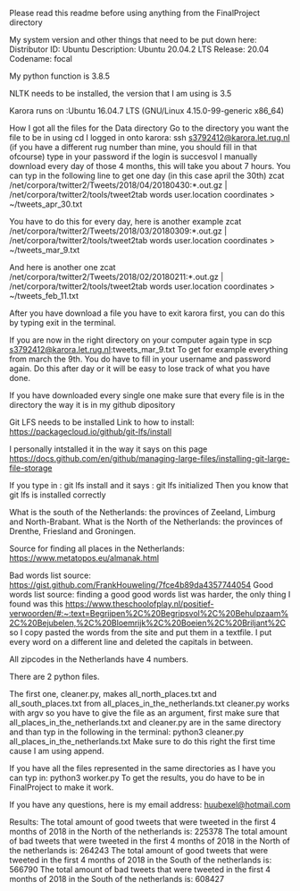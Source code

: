 Please read this readme before using anything from the FinalProject directory

My system version and other things that need to be put down here:
Distributor ID:	Ubuntu
Description:	Ubuntu 20.04.2 LTS
Release:	20.04
Codename:	focal

My python function is 3.8.5

NLTK needs to be installed, the version that I am using is 3.5

Karora runs on :Ubuntu 16.04.7 LTS (GNU/Linux 4.15.0-99-generic x86_64)

How I got all the files for the Data directory
Go to the directory you want the file to be in using  cd
I logged in onto karora: ssh s3792412@karora.let.rug.nl 
(if you have a different rug number than mine, you should fill in that ofcourse)
type in your password
if the login is succesvol
I manually download every day of those 4 months, this will take you about 7 hours.
You can typ in the following line to get one day (in this case april the 30th)
zcat /net/corpora/twitter2/Tweets/2018/04/20180430:*.out.gz | /net/corpora/twitter2/tools/tweet2tab words user.location coordinates > ~/tweets_apr_30.txt

You have to do this for every day, here is another example
zcat /net/corpora/twitter2/Tweets/2018/03/20180309:*.out.gz | /net/corpora/twitter2/tools/tweet2tab words user.location coordinates > ~/tweets_mar_9.txt

And here is another one
zcat /net/corpora/twitter2/Tweets/2018/02/20180211:*.out.gz | /net/corpora/twitter2/tools/tweet2tab words user.location coordinates > ~/tweets_feb_11.txt

After you have download a file you have to exit karora first, you can do this by typing exit in the terminal.

If you are now in the right directory on your computer again type in scp s3792412@karora.let.rug.nl:tweets_mar_9.txt
To get for example everything from march the 9th.
You do have to fill in your username and password again.
Do this after day or it will be easy to lose track of what you have done.

If you have downloaded every single one make sure that every file is in the directory the way it is in my github dipository

Git LFS needs to be installed
Link to how to install: https://packagecloud.io/github/git-lfs/install

I personally intstalled it in the way it says on this page
https://docs.github.com/en/github/managing-large-files/installing-git-large-file-storage

If you type in : git lfs install
and it says : git lfs initialized
Then you know that git lfs is installed correctly

What is the south of the Netherlands: the provinces of Zeeland, Limburg and North-Brabant.
What is the North of the Netherlands: the provinces of Drenthe, Friesland and Groningen.

Source for finding all places in the Netherlands: https://www.metatopos.eu/almanak.html

Bad words list source: https://gist.github.com/FrankHouweling/7fce4b89da4357744054
Good words list source: finding a good good words list was harder, the only thing I found was this https://www.theschoolofplay.nl/positief-verwoorden/#:~:text=Begrijpen%2C%20Begripsvol%2C%20Behulpzaam%2C%20Bejubelen,%2C%20Bloemrijk%2C%20Boeien%2C%20Briljant%2C so I copy pasted the words from the site and put them in a textfile. I put every word on a different line and deleted the capitals in between.

All zipcodes in the Netherlands have 4 numbers.

There are 2 python files.

The first one, cleaner.py, makes all_north_places.txt and all_south_places.txt from all_places_in_the_netherlands.txt
cleaner.py works with argv so you have to give the file as an argument, first make sure that all_places_in_the_netherlands.txt and cleaner.py are in the same directory and than typ in the following in the terminal: python3 cleaner.py all_places_in_the_netherlands.txt
Make sure to do this right the first time cause I am using append.

If you have all the files represented in the same directories as I have you can typ in: python3 worker.py
To get the results, you do have to be in FinalProject to make it work.

If you have any questions, here is my email address: huubexel@hotmail.com

Results:
The total amount of good tweets that were tweeted in the first 4 months of 2018 in the North of the netherlands is: 225378
The total amount of bad tweets that were tweeted in the first 4 months of 2018 in the North of the netherlands is: 264243
The total amount of good tweets that were tweeted in the first 4 months of 2018 in the South of the netherlands is: 566790
The total amount of bad tweets that were tweeted in the first 4 months of 2018 in the South of the netherlands is: 608427

